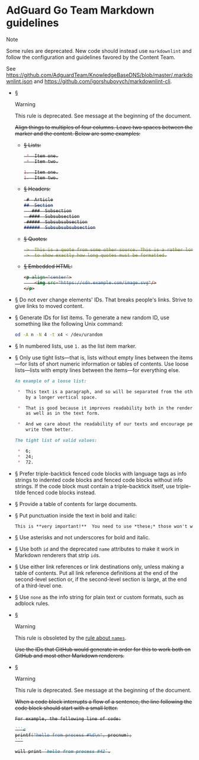  #  AdGuard Go Team Markdown guidelines

> [!NOTE]
>
> Some rules are deprecated. New code should instead use `markdownlint` and follow the configuration and guidelines favored by the Content Team.
>
> See <https://github.com/AdguardTeam/KnowledgeBaseDNS/blob/master/.markdownlint.json> and <https://github.com/igorshubovych/markdownlint-cli>.

 *  <a href="#li-2e3958da" id="li-2e3958da" name="li-2e3958da">§</a>

    > [!WARNING]
    >
    > This rule is deprecated.  See message at the beginning of the document.

    <del>

    Align things to multiples of four columns. Leave two spaces between the
    marker and the content. Below are some examples:

     *  <a href="#li-6d4bac2a" id="li-6d4bac2a" name="li-6d4bac2a">§</a>
        Lists:

        ```md
         *  Item one.
         *  Item two.
        ```

        ```md
        1.  Item one.
        1.  Item two.
        ```

     *  <a href="#li-75f8e42c" id="li-75f8e42c" name="li-75f8e42c">§</a>
        Headers:

        ```md
         #  Article
        ##  Section
           ###  Subsection
          ####  Subsubsection
         #####  Subsubsubsection
        ######  Subsubsubsubsection
        ```

     *  <a href="#li-b705af0e" id="li-b705af0e" name="li-b705af0e">§</a>
        Quotes:

        ```md
         >  This is a quote from some other source. This is a rather long quote
         >  to show exactly how long quotes must be formatted.
        ```

     *  <a href="#li-53c02ead" id="li-53c02ead" name="li-53c02ead">§</a>
        Embedded HTML:

        ```md
        <p align="center">
            <img src="https://cdn.example.com/image.svg"/>
        </p>
        ```

    </del>

 *  <a href="#li-73836f61" id="li-73836f61" name="li-73836f61">§</a>
    Do not ever change elements' IDs. That breaks people's links. Strive to
    give links to moved content.

 *  <a href="#li-9568a3a2" id="li-9568a3a2" name="li-9568a3a2">§</a>
    Generate IDs for list items. To generate a new random ID, use something
    like the following Unix command:

    ```sh
    od -A n -N 4 -t x4 < /dev/urandom
    ```

 *  <a href="#li-e042388e" id="li-e042388e" name="li-e042388e">§</a>
    In numbered lists, use `1.` as the list item marker.

 *  <a href="#li-af423a7e" id="li-af423a7e" name="li-af423a7e">§</a>
    Only use tight lists—that is, lists without empty lines between the
    items—for lists of short numeric information or tables of contents. Use
    loose lists—lists with empty lines between the items—for everything else.

    ```md
    An example of a loose list:

     *  This text is a paragraph, and so will be separated from the other items
        by a longer vertical space.

     *  That is good because it improves readability both in the rendered form
        as well as in the text form.

     *  And we care about the readability of our texts and encourage people to
        write them better.
    ```

    ```md
    The tight list of valid values:

     *  6;
     *  24;
     *  72.
    ```

 *  <a href="#li-e2113143" id="li-e2113143" name="li-e2113143">§</a>
    Prefer triple-backtick fenced code blocks with language tags as info strings
    to indented code blocks and fenced code blocks without info strings. If the
    code block must contain a triple-backtick itself, use triple-tilde fenced
    code blocks instead.

 *  <a href="#li-0f43f94c" id="li-0f43f94c" name="li-0f43f94c">§</a>
    Provide a table of contents for large documents.

 *  <a href="#li-099ae6d9" id="li-099ae6d9" name="li-099ae6d9">§</a>
    Put punctuation inside the text in bold and italic:

    ```md
    This is **very important!**  You need to use *these;* those won't work.
    ```

 *  <a href="#li-d7f5ff79" id="li-d7f5ff79" name="li-d7f5ff79">§</a>
    Use asterisks and not underscores for bold and italic.

 *  <a href="#li-a825a6f4" id="li-a825a6f4" name="li-a825a6f4">§</a>
    Use both `id` and the deprecated `name` attributes to make it work in
    Markdown renderers that strip `id`s.

 *  <a href="#li-7b291978" id="li-7b291978" name="li-7b291978">§</a>
    Use either link references or link destinations only, unless making a table
    of contents. Put all link reference definitions at the end of the
    second-level section or, if the second-level section is large, at the end
    of a third-level one.

 *  <a href="#li-4e14be4c" id="li-4e14be4c" name="li-4e14be4c">§</a>
    Use `none` as the info string for plain text or custom formats, such as
    adblock rules.

 *  <a href="#li-6f29ab84" id="li-6f29ab84" name="li-6f29ab84">§</a>

    > [!WARNING]
    >
    > This rule is obsoleted by the [rule about `names`][names].

    <del>Use the IDs that GitHub would generate in order for this to work both
    on GitHub and most other Markdown renderers.</del>

 *  <a href="#li-fe52a949" id="li-fe52a949" name="li-fe52a949">§</a>

    > [!WARNING]
    >
    > This rule is deprecated.  See message at the beginning of the document.

    <del>

    When a code block interrupts a flow of a sentence, the line following the
    code block should start with a small letter.

    ~~~md
    For example, the following line of code:

    ```c
    printf("hello from process #%d\n", procnum);
    ```

    will print `hello from process #42`.
    ~~~

    </del>

[names]: #li-a825a6f4
